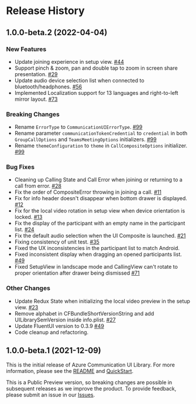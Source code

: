 # Release History

## 1.0.0-beta.2 (2022-04-04)

### New Features
- Update joining experience in setup view. [#44](https://github.com/Azure/communication-ui-library-ios/pull/44)
- Support pinch & zoom, pan and double tap to zoom in screen share presentation. [#29](https://github.com/Azure/communication-ui-library-ios/pull/29)
- Update audio device selection list when connected to bluetooth/headphones. [#56](https://github.com/Azure/communication-ui-library-ios/pull/56)
- Implemented Localization support for 13 languages and right-to-left mirror layout. [#73](https://github.com/Azure/communication-ui-library-ios/pull/73) 
 
### Breaking Changes
- Rename `ErrorType` to `CommunicationUIErrorType`. [#99](https://github.com/Azure/communication-ui-library-ios/pull/99)
- Rename parameter `communicationTokenCredential` to `credential` in both `GroupCallOptions` and `TeamsMeetingOptions` initializers. [#99](https://github.com/Azure/communication-ui-library-ios/pull/99)
- Rename `themeConfiguration` to `theme` in `CallCompositeOptions` initializer. [#99](https://github.com/Azure/communication-ui-library-ios/pull/99)

### Bug Fixes
- Cleaning up Calling State and Call Error when joining or returning to a call from error. [#28](https://github.com/Azure/communication-ui-library-ios/pull/28)
- Fix the order of CompositeError throwing in joining a call. [#11](https://github.com/Azure/communication-ui-library-ios/pull/11)
- Fix for info header doesn't disappear when bottom drawer is displayed. [#12](https://github.com/Azure/communication-ui-library-ios/pull/12)
- Fix for the local video rotation in setup view when device orientation is locked. [#13](https://github.com/Azure/communication-ui-library-ios/pull/13)
- Fix the display of the participant with an empty name in the participant list. [#24](https://github.com/Azure/communication-ui-library-ios/pull/24)
- Fix the default audio selection when the UI Composite is launched. [#21](https://github.com/Azure/communication-ui-library-ios/pull/21)
- Fixing consistency of unit test. [#35](https://github.com/Azure/communication-ui-library-ios/pull/35)
- Fixed the UX inconsistencies in the participant list to match Android.
- Fixed inconsistent display when dragging an opened participants list. [#49](https://github.com/Azure/communication-ui-library-ios/pull/49)
- Fixed SetupView in landscape mode and CallingView can't rotate to proper orientation after drawer being dismissed [#71](https://github.com/Azure/communication-ui-library-ios/pull/71)

### Other Changes
- Update Redux State when initializing the local video preview in the setup view. [#23](https://github.com/Azure/communication-ui-library-ios/pull/23)
- Remove alphabet in CFBundleShortVersionString and add UILibrarySemVersion inside info.plist. [#27](https://github.com/Azure/communication-ui-library-ios/pull/27)
- Update FluentUI version to 0.3.9 [#49](https://github.com/Azure/communication-ui-library-ios/pull/49)
- Code cleanup and refactoring.


## 1.0.0-beta.1 (2021-12-09)
This is the initial release of Azure Communication UI Library. For more information, please see the [README](README.md) and [QuickStart](https://docs.microsoft.com/en-us/azure/communication-services/quickstarts/ui-library/get-started-call?tabs=kotlin&pivots=platform-ios).

This is a Public Preview version, so breaking changes are possible in subsequent releases as we improve the product. To provide feedback, please submit an issue in our [Issues](https://github.com/Azure/communication-ui-library-ios/issues).
